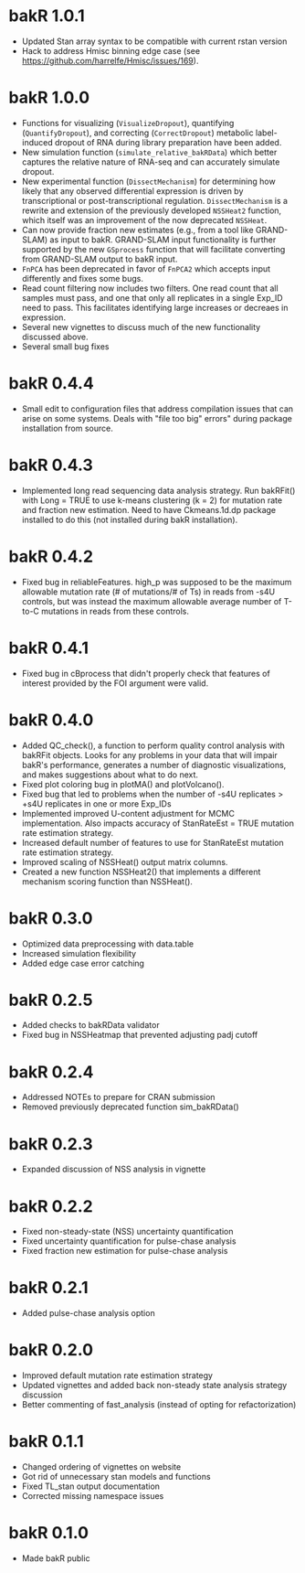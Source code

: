 # bakR 1.0.1
* Updated Stan array syntax to be compatible with current rstan version
* Hack to address Hmisc binning edge case (see https://github.com/harrelfe/Hmisc/issues/169).

# bakR 1.0.0
* Functions for visualizing (`VisualizeDropout`), quantifying (`QuantifyDropout`), and correcting (`CorrectDropout`) metabolic label-induced dropout of RNA during library preparation have been added. 
* New simulation function (`simulate_relative_bakRData`) which better captures the relative nature of RNA-seq and can accurately simulate dropout.
* New experimental function (`DissectMechanism`) for determining how likely that any observed differential expression is driven by transcriptional or post-transcriptional regulation. `DissectMechanism` is a rewrite and extension of the previously developed `NSSHeat2` function, which itself was an improvement of the now deprecated `NSSHeat`.
* Can now provide fraction new estimates (e.g., from a tool like GRAND-SLAM) as input to bakR. GRAND-SLAM input functionality is further supported by the new `GSprocess` function that will facilitate converting from GRAND-SLAM output to bakR input.
* `FnPCA` has been deprecated in favor of `FnPCA2` which accepts input differently and fixes some bugs.
* Read count filtering now includes two filters. One read count that all samples must pass, and one that only all replicates in a single Exp_ID need to pass. This facilitates identifying large increases or decreaes in expression.
* Several new vignettes to discuss much of the new functionality discussed above.
* Several small bug fixes

# bakR 0.4.4
* Small edit to configuration files that address compilation issues that can arise on some systems. Deals with "file too big" errors" during package installation from source.

# bakR 0.4.3
* Implemented long read sequencing data analysis strategy. Run bakRFit() with Long = TRUE to use k-means clustering (k = 2) for mutation rate and fraction new estimation. Need to have Ckmeans.1d.dp package installed to do this (not installed during bakR installation).

# bakR 0.4.2
* Fixed bug in reliableFeatures. high_p was supposed to be the maximum allowable mutation rate (# of mutations/# of Ts) in reads from -s4U controls, but was instead the maximum allowable average number of T-to-C mutations in reads from these controls.

# bakR 0.4.1
* Fixed bug in cBprocess that didn't properly check that features of interest provided by the FOI argument were valid.

# bakR 0.4.0
* Added QC_check(), a function to perform quality control analysis with bakRFit objects. Looks for any problems in your data that will impair bakR's performance, generates a number of diagnostic visualizations, and makes suggestions about what to do next.
* Fixed plot coloring bug in plotMA() and plotVolcano().
* Fixed bug that led to problems when the number of -s4U replicates > +s4U replicates in one or more Exp_IDs
* Implemented improved U-content adjustment for MCMC implementation. Also impacts accuracy of StanRateEst = TRUE mutation rate estimation strategy.
* Increased default number of features to use for StanRateEst mutation rate estimation strategy.
* Improved scaling of NSSHeat() output matrix columns.
* Created a new function NSSHeat2() that implements a different mechanism scoring function than NSSHeat().

# bakR 0.3.0

* Optimized data preprocessing with data.table
* Increased simulation flexibility
* Added edge case error catching

# bakR 0.2.5

* Added checks to bakRData validator
* Fixed bug in NSSHeatmap that prevented adjusting padj cutoff

# bakR 0.2.4

* Addressed NOTEs to prepare for CRAN submission
* Removed previously deprecated function sim_bakRData()

# bakR 0.2.3

* Expanded discussion of NSS analysis in vignette

# bakR 0.2.2

* Fixed non-steady-state (NSS) uncertainty quantification
* Fixed uncertainty quantification for pulse-chase analysis
* Fixed fraction new estimation for pulse-chase analysis

# bakR 0.2.1

* Added pulse-chase analysis option

# bakR 0.2.0

* Improved default mutation rate estimation strategy
* Updated vignettes and added back non-steady state analysis strategy discussion
* Better commenting of fast_analysis (instead of opting for refactorization)

# bakR 0.1.1

* Changed ordering of vignettes on website
* Got rid of unnecessary stan models and functions
* Fixed TL_stan output documentation
* Corrected missing namespace issues

# bakR 0.1.0

* Made bakR public
